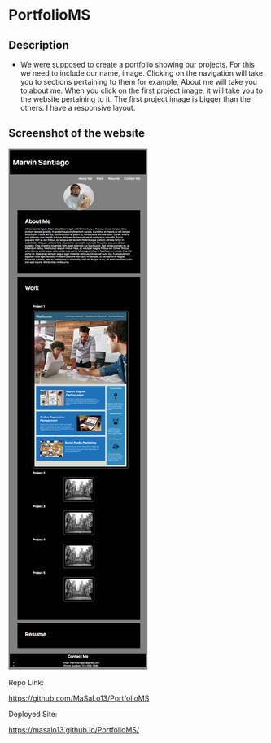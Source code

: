 # PortfolioMS


## Description

* We were supposed to create a portfolio showing our projects. For this we need to include our name, image. Clicking on the navigation will take you to sections pertaining to them for example, About me will take you to about me. When you click on the first project image, it will take you to the website pertaining to it. The first project image is bigger than the others. I have a responsive layout. 


## Screenshot of the website
![Screenshot of the website](./assets/image/PortfolioMS.png)



Repo Link:

https://github.com/MaSaLo13/PortfolioMS

Deployed Site:

https://masalo13.github.io/PortfolioMS/